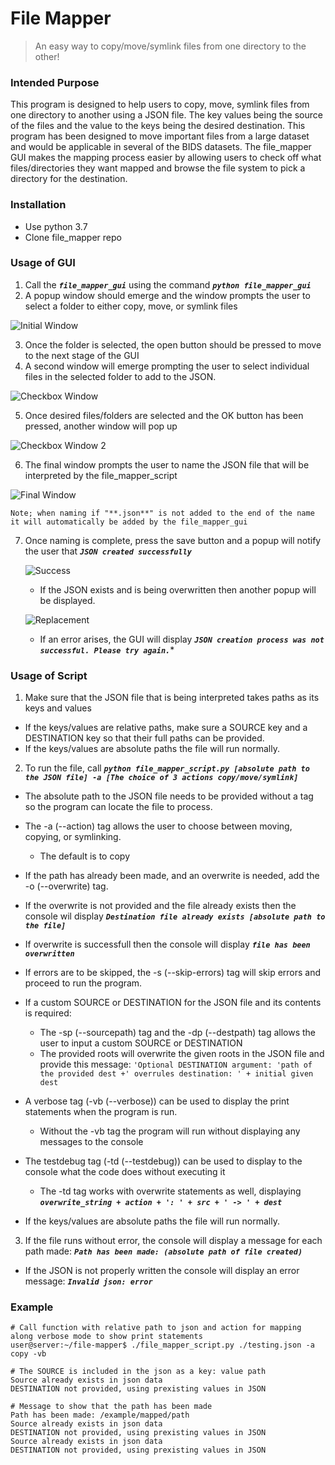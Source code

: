 # File Mapper

> An easy way to copy/move/symlink files from one directory to the other!

### Intended Purpose

This program is designed to help users to copy, move, symlink files from one directory to another using a JSON file. The key values being the source of the files and the value to the keys being the desired destination. This program has been designed to move important files from a large dataset and would be applicable in several of the BIDS datasets. The file_mapper GUI makes the mapping process easier by allowing users to check off what files/directories they want mapped and browse the file system to pick a directory for the destination.  

### Installation

* Use python 3.7
* Clone file_mapper repo

### Usage of GUI

1. Call the ***`file_mapper_gui`*** using the command ***`python file_mapper_gui`*** 
2. A popup window should emerge and the window prompts the user to select a folder to either copy, move, or symlink files

![Initial Window](img/window1.png)

3. Once the folder is selected, the open button should be pressed to move to the next stage of the GUI
4. A second window will emerge prompting the user to select individual files in the selected folder to add to the JSON.

![Checkbox Window](img/window2.png)

5. Once desired files/folders are selected and the OK button has been pressed, another window will pop up

![Checkbox Window 2](img/window2check.png)

6. The final window prompts the user to name the JSON file that will be interpreted by the file_mapper_script

![Final Window](img/window3.png)

    Note; when naming if "**.json**" is not added to the end of the name it will automatically be added by the file_mapper_gui
   
   
7. Once naming is complete, press the save button and a popup will notify the user that ***`JSON created successfully`***
   
    ![Success](img/creation.png)
 
    * If the JSON exists and is being overwritten then another popup will be displayed. 
 
    ![Replacement](img/replace.png)
 
    * If an error arises, the GUI will display ***`JSON creation process was not successful. Please try again.`****

### Usage of Script

1. Make sure that the JSON file that is being interpreted takes paths as its keys and values  

  * If the keys/values are relative paths, make sure a SOURCE key and a DESTINATION key so that their full paths can be provided.
  * If the keys/values are absolute paths the file will run normally.

2. To run the file, call ***`python file_mapper_script.py [absolute path to the JSON file] -a [The choice of 3 actions copy/move/symlink]`***  

  * The absolute path to the JSON file needs to be provided without a tag so the program can locate the file to process.
  * The -a (--action) tag allows the user to choose between moving, copying, or symlinking.  
      - The default is to copy
  * If the path has already been made, and an overwrite is needed, add the -o (--overwrite) tag.
  * If the overwrite is not provided and the file already exists then the console wil display ***`Destination file already exists [absolute path to the file]`***  
  * If overwrite is successfull then the console will display ***`file has been overwritten`***
  * If errors are to be skipped, the -s (--skip-errors) tag will skip errors and proceed to run the program.  
  * If a custom SOURCE or DESTINATION for the JSON file and its contents is required:

      - The -sp (--sourcepath) tag and the -dp (--destpath) tag allows the user to input a custom SOURCE or DESTINATION
      - The provided roots will overwrite the given roots in the JSON file and provide this message: `'Optional DESTINATION argument: 'path of the provided dest +' overrules destination: ' + initial given dest`

  * A verbose tag (-vb (--verbose)) can be used to display the print statements when the program is run.

      - Without the -vb tag the program will run without displaying any messages to the console

  * The testdebug tag (-td (--testdebug)) can be used to display to the console what the code does without executing it

      - The -td tag works with overwrite statements as well, displaying ***`overwrite_string + action + ': ' + src + ' -> ' + dest`***

  * If the keys/values are absolute paths the file will run normally.

3. If the file runs without error, the console will display a message for each path made: ***`Path has been made: (absolute path of file created)`***

  * If the JSON is not properly written the console will display an error message: ***`Invalid json: error`***


### Example

```
# Call function with relative path to json and action for mapping along verbose mode to show print statements
user@server:~/file-mapper$ ./file_mapper_script.py ./testing.json -a copy -vb

# The SOURCE is included in the json as a key: value path
Source already exists in json data
DESTINATION not provided, using prexisting values in JSON

# Message to show that the path has been made
Path has been made: /example/mapped/path
Source already exists in json data
DESTINATION not provided, using prexisting values in JSON
Source already exists in json data
DESTINATION not provided, using prexisting values in JSON
```
